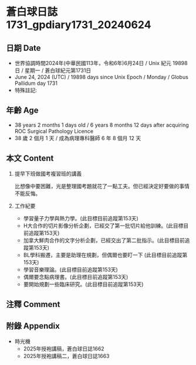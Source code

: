 [_metadata_:encoding]: - "utf-8"
[_metadata_:language]: - "zh-Hant-TW"
[_metadata_:fileformat]: - "markdown"
[_metadata_:MIME_type]: - "text/plain"
[_metadata_:markdown_version]: - "commonmark version 0.30"
[_metadata_:markdown_spec]: - "https://spec.commonmark.org/0.30/"

# 蒼白球日誌1731_gpdiary1731_20240624 #

## 日期 Date ##

* 世界協調時間2024年(中華民國113年，令和6年)6月24日 / Unix 紀元 19898 日 / 星期一 / 蒼白球紀元第1731日
* June 24, 2024 (UTC) / 19898 days since Unix Epoch / Monday / Globus Pallidum day 1731
* 特殊註記:

## 年齡 Age ##

* 38 years 2 months 1 days old / 6 years 8 months 12 days after acquiring ROC Surgical Pathology Licence
* 38 歲 2 個月 1 天 / 成為病理專科醫師 6 年 8 個月 12 天

## 本文 Content ##

1. 提早下班做國考複習班的講義

    比想像中要困難，光是整理國考題就花了一點工夫。但已經決定好要做的事情不能反悔。

2. 工作紀要

    - 學習量子力學與熱力學。(此目標目前追蹤第153天)
    - H大合作的切片影像分析企劃，已經交了第一批切片給他訓練。(此目標目前追蹤第153天)
    - 加拿大鮮肉合作的文字分析企劃，已經交出了第二批指示。(此目標目前追蹤第153天)
    - BL學科搬遷，主要是助理在規劃，但偶爾也要盯一下 (此目標目前追蹤第153天)
    - 學習音樂理論。(此目標目前追蹤第153天)
    - 偶爾要念點病理書。(此目標目前追蹤第153天)
    - 要開始規劃一些臨床研究。(此目標目前追蹤第153天)

## 注釋 Comment ##


## 附錄 Appendix ##

* 時光機
    - 2025年授袍講稿，蒼白球日誌1662
    - 2025年授袍講稿二，蒼白球日誌1663
